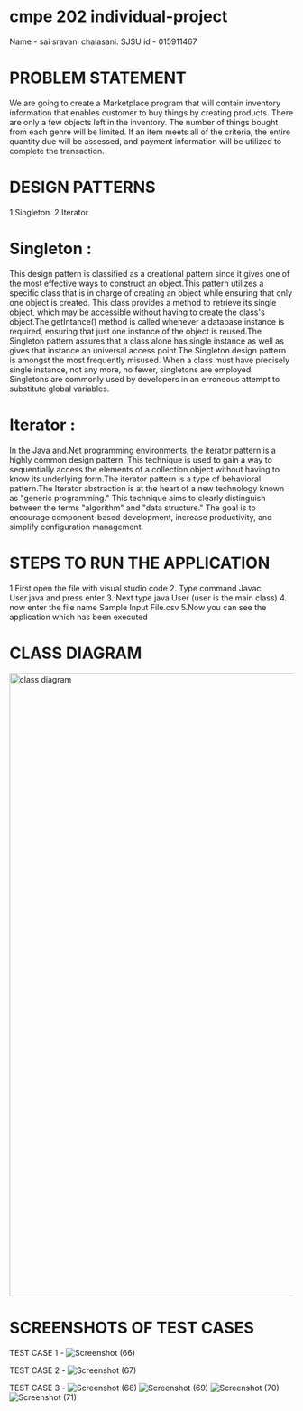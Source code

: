 # cmpe 202  individual-project
Name - sai sravani chalasani.
SJSU id - 015911467

# PROBLEM STATEMENT
We are going to create a Marketplace program that will contain inventory information that enables customer to buy things by creating products. There are only a few objects left in the inventory. The number of things bought from each genre will be limited. If an item meets all of the criteria, the entire quantity due will be assessed, and payment information will be utilized to complete the transaction.

# DESIGN PATTERNS

1.Singleton.
2.Iterator

# Singleton : 
This design pattern is classified as a creational pattern since it gives one of the most effective ways to construct an object.This pattern utilizes a specific class that is in charge of creating an object while ensuring that only one object is created. This class provides a method to retrieve its single object, which may be accessible without having to create the class's object.The getIntance() method is called whenever a database instance is required, ensuring that just one instance of the object is reused.The Singleton pattern assures that a class alone has single instance as well as gives that instance an universal access point.The Singleton design pattern is amongst the most frequently misused. When a class must have precisely single instance, not any more, no fewer, singletons are employed. Singletons are commonly used by developers in an erroneous attempt to substitute global variables. 

# Iterator :
In the Java and.Net programming environments, the iterator pattern is a highly common design pattern. This technique is used to gain a way to sequentially access the elements of a collection object without having to know its underlying form.The iterator pattern is a type of behavioral pattern.The Iterator abstraction is at the heart of a new technology known as "generic programming." This technique aims to clearly distinguish between the terms "algorithm" and "data structure." The goal is to encourage component-based development, increase productivity, and simplify configuration management.

# STEPS TO RUN THE APPLICATION
 1.First open the file with visual studio code 
 2. Type command Javac User.java and press enter
 3. Next type java User (user is the main class)
 4. now enter the file name Sample Input File.csv
 5.Now you can see the application which has been executed 
 
# CLASS DIAGRAM
<img width="1105" alt="class diagram" src="https://user-images.githubusercontent.com/91631318/144832667-d94c0844-505f-46aa-ba92-063bac57ab32.png">

# SCREENSHOTS OF TEST CASES
   
   TEST CASE 1 - ![Screenshot (66)](https://user-images.githubusercontent.com/91631318/144815663-f55afef5-0ddc-435e-9e94-77c1fc055672.png)
 
   TEST CASE 2 - ![Screenshot (67)](https://user-images.githubusercontent.com/91631318/144815673-fb47f932-8b54-4110-a14e-8c8ce7f895b5.png)

   TEST CASE 3 - ![Screenshot (68)](https://user-images.githubusercontent.com/91631318/144815684-aa59e26e-33cb-4f30-9e08-a9525392668a.png)
                 ![Screenshot (69)](https://user-images.githubusercontent.com/91631318/144815694-0a07b4b6-4d8d-4f51-8414-b6b183ef55ac.png)
                 ![Screenshot (70)](https://user-images.githubusercontent.com/91631318/144822275-ff2fd45e-c5b6-49f4-8a47-2375aedee0f2.png)
                 ![Screenshot (71)](https://user-images.githubusercontent.com/91631318/144822295-eaf193c2-4289-42bd-b23c-95965e8965ae.png)




